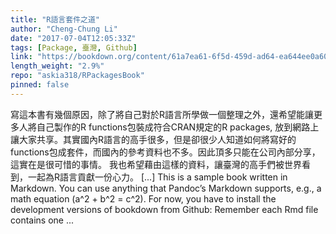 ```yaml
---
title: "R語言套件之道"
author: "Cheng-Chung Li"
date: "2017-07-04T12:05:33Z"
tags: [Package, 臺灣, Github]
link: "https://bookdown.org/content/61a7ea61-6f5d-459d-ad64-ea644ee0a607/"
length_weight: "2.9%"
repo: "askia318/RPackagesBook"
pinned: false
---
```


寫這本書有幾個原因，除了將自己對於R語言所學做一個整理之外，還希望能讓更多人將自己製作的R functions包裝成符合CRAN規定的R packages, 放到網路上讓大家共享。其實國內R語言的高手很多，但是卻很少人知道如何將寫好的functions包成套件，而國內的參考資料也不多。因此頂多只能在公司內部分享，這實在是很可惜的事情。 我也希望藉由這樣的資料，讓臺灣的高手們被世界看到，一起為R語言貢獻一份心力。 [...] This is a sample book written in Markdown. You can use anything that Pandoc’s Markdown supports, e.g., a math equation \(a^2 + b^2 = c^2\). For now, you have to install the development versions of bookdown from Github: Remember each Rmd file contains one ...

